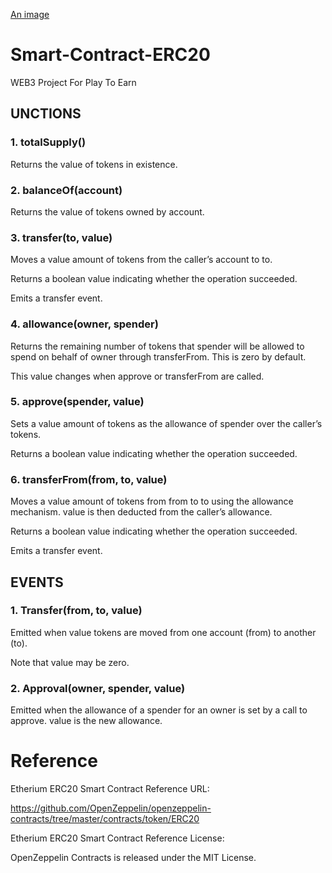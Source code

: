 [An image](image://jackpot_320_png.png)

# Smart-Contract-ERC20

WEB3 Project For Play To Earn

## UNCTIONS

### 1. totalSupply()

Returns the value of tokens in existence.


### 2. balanceOf(account)

Returns the value of tokens owned by account.


### 3. transfer(to, value)

Moves a value amount of tokens from the caller’s account to to.

Returns a boolean value indicating whether the operation succeeded.

Emits a transfer event.


### 4. allowance(owner, spender)

Returns the remaining number of tokens that spender will be allowed to spend on behalf of owner through transferFrom. This is zero by default.

This value changes when approve or transferFrom are called.


### 5. approve(spender, value)

Sets a value amount of tokens as the allowance of spender over the caller’s tokens.

Returns a boolean value indicating whether the operation succeeded.

### 6. transferFrom(from, to, value)

Moves a value amount of tokens from from to to using the allowance mechanism. value is then deducted from the caller’s allowance.

Returns a boolean value indicating whether the operation succeeded.

Emits a transfer event.


## EVENTS

### 1. Transfer(from, to, value)

Emitted when value tokens are moved from one account (from) to another (to).

Note that value may be zero.



### 2. Approval(owner, spender, value)

Emitted when the allowance of a spender for an owner is set by a call to approve. value is the new allowance.


# Reference

Etherium ERC20 Smart Contract Reference URL:


https://github.com/OpenZeppelin/openzeppelin-contracts/tree/master/contracts/token/ERC20

Etherium ERC20 Smart Contract Reference License:


OpenZeppelin Contracts is released under the MIT License.
